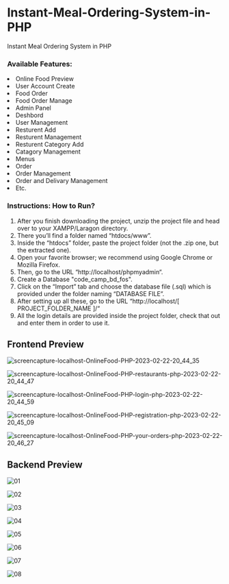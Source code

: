 # Instant-Meal-Ordering-System-in-PHP

Instant Meal Ordering System in PHP

### Available Features:

<li> Online Food Preview
<li> User Account Create
<li> Food Order 
<li> Food Order Manage
<li> Admin Panel
<li> Deshbord
<li> User Management
<li> Resturent Add
<li> Resturent Management
<li> Resturent Category Add
<li> Catagory Management
<li> Menus
<li> Order
<li> Order Management
<li> Order and Delivary Management
<li> Etc.

### Instructions: How to Run?

1.  After you finish downloading the project, unzip the project file and head over to your XAMPP/Laragon directory. <br/>
2.  There you’ll find a folder named “htdocs/www”. <br/>
3.  Inside the “htdocs” folder, paste the project folder (not the .zip one, but the extracted one). <br/>
4.  Open your favorite browser; we recommend using Google Chrome or Mozilla Firefox. <br/>
5.  Then, go to the URL “http://localhost/phpmyadmin“. <br/>
6.  Create a Database "code_camp_bd_fos". <br/>
7.  Click on the “Import” tab and choose the database file (.sql) which is provided under the folder naming “DATABASE FILE”. <br/>
8.  After setting up all these, go to the URL “http://localhost/[ PROJECT_FOLDER_NAME ]/“ <br/>
9.  All the login details are provided inside the project folder, check that out and enter them in order to use it. <br/>


## Frontend Preview

![screencapture-localhost-OnlineFood-PHP-2023-02-22-20_44_35](https://user-images.githubusercontent.com/78216965/220661697-31902983-6bcc-4804-864c-37bca11a9cb1.png)

![screencapture-localhost-OnlineFood-PHP-restaurants-php-2023-02-22-20_44_47](https://user-images.githubusercontent.com/78216965/220664145-7817eed5-e56a-464a-b3aa-c81e837dd943.png)

![screencapture-localhost-OnlineFood-PHP-login-php-2023-02-22-20_44_59](https://user-images.githubusercontent.com/78216965/220664347-8cbb77a8-8c64-4b4d-9f86-909286401a9e.png)

![screencapture-localhost-OnlineFood-PHP-registration-php-2023-02-22-20_45_09](https://user-images.githubusercontent.com/78216965/220664419-cc79fae6-e834-426f-9950-93cd3ec77a26.png)

![screencapture-localhost-OnlineFood-PHP-your-orders-php-2023-02-22-20_46_27](https://user-images.githubusercontent.com/78216965/220664502-693d905d-928e-4867-ac70-587f424c5d85.png)


## Backend Preview

![01](https://user-images.githubusercontent.com/78216965/220664885-02d9d951-6249-4fdf-bf14-4c9c6c060725.png)

![02](https://user-images.githubusercontent.com/78216965/220664929-6fcaee2a-a3ad-44cd-8e23-0fd7dd66a990.png)

![03](https://user-images.githubusercontent.com/78216965/220664963-41a8fd30-b6b9-4bb6-8849-51a4983d6c35.png)

![04](https://user-images.githubusercontent.com/78216965/220665094-cf456075-395b-4f1c-97f9-19435e6820bb.png)

![05](https://user-images.githubusercontent.com/78216965/220665181-3d522f74-7b54-4953-9149-5fe0168fc321.png)

![06](https://user-images.githubusercontent.com/78216965/220665234-0156a808-4dc7-47b2-b48e-499ea64912d3.png)

![07](https://user-images.githubusercontent.com/78216965/220665318-818c7bff-ad34-4d6f-95ce-36eb34565047.png)

![08](https://user-images.githubusercontent.com/78216965/220665496-113b0bc2-009d-41a7-a70c-46e4fefc2682.png)
